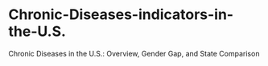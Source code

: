 # Chronic-Diseases-indicators-in-the-U.S.
Chronic Diseases in the U.S.: Overview, Gender Gap, and State Comparison
